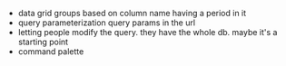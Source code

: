 * data grid groups based on column name having a period in it
* query parameterization query params in the url
* letting people modify the query. they have the whole db. maybe it's a starting point
* command palette